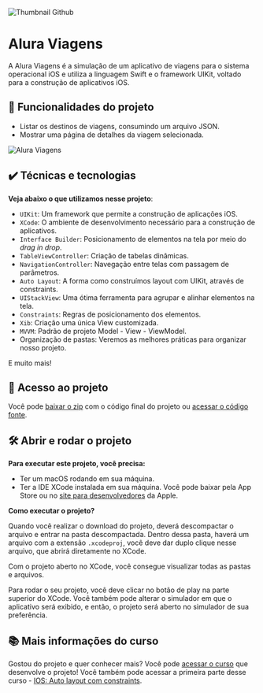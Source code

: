 ![Thumbnail Github](https://user-images.githubusercontent.com/47362960/149793707-dfacf162-c07c-4028-9d79-9640643add4e.png)

# Alura Viagens

A Alura Viagens é a simulação de um aplicativo de viagens para o sistema operacional iOS e utiliza a linguagem Swift e o framework UIKit, voltado para a construção de aplicativos iOS.

## 🔨 Funcionalidades do projeto

- Listar os destinos de viagens, consumindo um arquivo JSON.
- Mostrar uma página de detalhes da viagem selecionada.

![Alura Viagens](https://user-images.githubusercontent.com/47362960/149800699-f007f56d-b307-4e3c-a9bd-813903459a76.gif)

## ✔️ Técnicas e tecnologias

**Veja abaixo o que utilizamos nesse projeto**:
- `UIKit`: Um framework que permite a construção de aplicações iOS.
- `XCode`: O ambiente de desenvolvimento necessário para a construção de aplicativos.
- `Interface Builder`: Posicionamento de elementos na tela por meio do *drag in drop*.
- `TableViewController`: Criação de tabelas dinâmicas.
- `NavigationController`: Navegação entre telas com passagem de parâmetros.
- `Auto Layout`: A forma como construímos layout com UIKit, através de constraints.
- `UIStackView`: Uma ótima ferramenta para agrupar e alinhar elementos na tela.
- `Constraints`: Regras de posicionamento dos elementos.
- `Xib`: Criação uma única View customizada.
- `MVVM`: Padrão de projeto Model - View - ViewModel.
- Organização de pastas: Veremos as melhores práticas para organizar nosso projeto.


E muito mais! 
 
## 📁 Acesso ao projeto

Você pode [baixar o zip](https://github.com/alura-cursos/alura-viagens-parte-II/archive/refs/heads/master.zip) com o código final do projeto ou [acessar o código fonte](https://github.com/alura-cursos/alura-viagens-parte-II/tree/master).

## 🛠️ Abrir e rodar o projeto

**Para executar este projeto, você precisa:**

- Ter um macOS rodando em sua máquina.
- Ter a IDE XCode instalada em sua máquina. Você pode baixar pela App Store ou no [site para desenvolvedores](https://developer.apple.com/download/all/) da Apple.

**Como executar o projeto?**

Quando você realizar o download do projeto, deverá descompactar o arquivo e entrar na pasta descompactada. Dentro dessa pasta, haverá um arquivo com a extensão `.xcodeproj`, você deve dar duplo clique nesse arquivo, que abrirá diretamente no XCode. 

Com o projeto aberto no XCode, você consegue visualizar todas as pastas e arquivos.

Para rodar o seu projeto, você deve clicar no botão de play na parte superior do XCode. Você também pode alterar o simulador em que o aplicativo será exibido, e então, o projeto será aberto no simulador de sua preferência.

## 📚 Mais informações do curso

Gostou do projeto e quer conhecer mais? Você pode [acessar o curso](https://cursos.alura.com.br/course/ios-layout-parte-2-recursos-telas-responsivas) que desenvolve o projeto! Você também pode acessar a primeira parte desse curso - [IOS: Auto layout com constraints](https://cursos.alura.com.br/course/ios-auto-layout-constraints).



